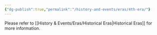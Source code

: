 ```yaml
---
{"dg-publish":true,"permalink":"/history-and-events/eras/4th-era/"}
---
```


Please refer to [[History & Events/Eras/Historical Eras\|Historical Eras]] for more information. 